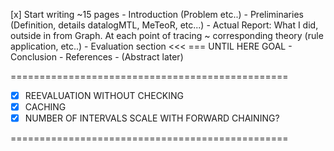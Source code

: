 [x] Start writing ~15 pages
    - Introduction (Problem etc..)
    - Preliminaries (Definition, details datalogMTL, MeTeoR, etc...)
    - Actual Report: What I did, outside in from Graph. At each point of tracing ~ corresponding theory (rule application, etc..)
    - Evaluation section <<< === UNTIL HERE GOAL
    - Conclusion
    - References
    - (Abstract later)


================================================
- [x] REEVALUATION WITHOUT CHECKING
- [x] CACHING
- [x] NUMBER OF INTERVALS SCALE WITH FORWARD CHAINING?

================================================
